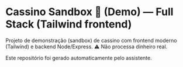 # Cassino Sandbox 🎰 (Demo) — Full Stack (Tailwind frontend)

Projeto de demonstração (sandbox) de cassino com frontend moderno (Tailwind) e backend Node/Express.
⚠️ Não processa dinheiro real.

Este repositório foi gerado automaticamente pelo assistente.
